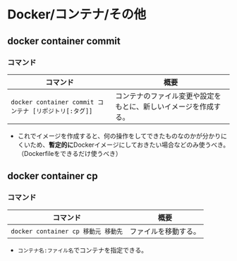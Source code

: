 # Docker/コンテナ/その他

## docker container commit

### コマンド

| コマンド                                               | 概要                                                         |
| ------------------------------------------------------ | ------------------------------------------------------------ |
| `docker container commit コンテナ [リポジトリ[:タグ]]` | コンテナのファイル変更や設定をもとに、新しいイメージを作成する。 |

- これでイメージを作成すると、何の操作をしてできたものなのかが分かりにくいため、**暫定的に**Dockerイメージにしておきたい場合などのみ使うべき。（Dockerfileをできるだけ使うべき）

## docker container cp

### コマンド

| コマンド                            | 概要                 |
| ----------------------------------- | -------------------- |
| `docker container cp 移動元 移動先` | ファイルを移動する。 |

- `コンテナ名:ファイル名`でコンテナを指定できる。
